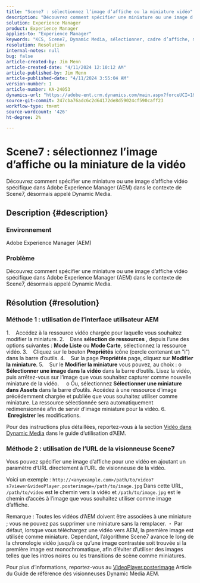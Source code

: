 ```yaml
---
title: "Scene7 : sélectionnez l’image d’affiche ou la miniature vidéo"
description: "Découvrez comment spécifier une miniature ou une image d’affiche vidéo spécifique dans Adobe Experience Manager (AEM) dans le contexte de Scene7, désormais appelé Dynamic Media."
solution: Experience Manager
product: Experience Manager
applies-to: "Experience Manager"
keywords: "KCS, Scene7, Dynamic Media, sélectionner, cadre d’affiche, miniature vidéo, Comment, AEM, Adobe Experience Manager, videoPlayer.posterimage=, VideoPlayer, posterimage"
resolution: Resolution
internal-notes: null
bug: false
article-created-by: Jim Menn
article-created-date: "4/11/2024 12:10:12 AM"
article-published-by: Jim Menn
article-published-date: "4/11/2024 3:55:04 AM"
version-number: 1
article-number: KA-24053
dynamics-url: "https://adobe-ent.crm.dynamics.com/main.aspx?forceUCI=1&pagetype=entityrecord&etn=knowledgearticle&id=fe2c2fd9-97f7-ee11-a1fe-6045bd006268"
source-git-commit: 247cba76adc6c2d64172de8d59024cf590caff23
workflow-type: tm+mt
source-wordcount: '426'
ht-degree: 2%

---
```


# Scene7 : sélectionnez l’image d’affiche ou la miniature de la vidéo


Découvrez comment spécifier une miniature ou une image d’affiche vidéo spécifique dans Adobe Experience Manager (AEM) dans le contexte de Scene7, désormais appelé Dynamic Media.

## Description {#description}


### Environnement

Adobe Experience Manager (AEM)

### Problème

Découvrez comment spécifier une miniature ou une image d’affiche vidéo spécifique dans Adobe Experience Manager (AEM) dans le contexte de Scene7, désormais appelé Dynamic Media.


## Résolution {#resolution}


### Méthode 1 : utilisation de l’interface utilisateur AEM

1.    Accédez à la ressource vidéo chargée pour laquelle vous souhaitez modifier la miniature.
2.    Dans <b>sélection de ressources</b> , depuis l’une des options suivantes : <b>Mode Liste</b> ou <b>Mode Carte</b>, sélectionnez la ressource vidéo.
3.    Cliquez sur le bouton <b>Propriétés</b> icône (cercle contenant un &quot;i&quot;) dans la barre d’outils.
4.    Sur la page <b>Propriétés</b> page, cliquez sur <b>Modifier la miniature</b>.
5.    Sur le <b>Modifier la miniature</b> vous pouvez, au choix : o <b>Sélectionner une image dans la vidéo</b> dans la barre d’outils. Lisez la vidéo, puis arrêtez-vous sur l’image que vous souhaitez capturer comme nouvelle miniature de la vidéo.
    o Ou, sélectionnez <b>Sélectionner une miniature dans Assets</b> dans la barre d’outils. Accédez à une ressource d’image précédemment chargée et publiée que vous souhaitez utiliser comme miniature. La ressource sélectionnée sera automatiquement redimensionnée afin de servir d’image miniature pour la vidéo.
6.    <b>Enregistrer</b> les modifications.

Pour des instructions plus détaillées, reportez-vous à la section [Vidéo dans Dynamic Media](https://experienceleague.adobe.com/en/docs/experience-manager-65/content/assets/dynamic/video) dans le guide d’utilisation d’AEM.

### Méthode 2 : utilisation de l’URL de la visionneuse Scene7

Vous pouvez spécifier une image d’affiche pour une vidéo en ajoutant un paramètre d’URL directement à l’URL de visionneuse de la vidéo.

Voici un exemple :
`http://<anyexample.com>/path/to/video?s7viewer&videoPlayer.posterimage=/path/to/image.jpg`
Dans cette URL, `/path/to/video` est le chemin vers la vidéo et `/path/to/image.jpg` est le chemin d’accès à l’image que vous souhaitez utiliser comme image d’affiche.

Remarque : Toutes les vidéos d’AEM doivent être associées à une miniature ; vous ne pouvez pas supprimer une miniature sans la remplacer.
・ Par défaut, lorsque vous téléchargez une vidéo vers AEM, la première image est utilisée comme miniature. Cependant, l’algorithme Scene7 avance le long de la chronologie vidéo jusqu’à ce qu’une image contrastée soit trouvée si la première image est monochromatique, afin d’éviter d’utiliser des images telles que les intros noires ou les transitions de scène comme miniatures.

Pour plus d’informations, reportez-vous au [VideoPlayer.posterimage](https://experienceleague.adobe.com/en/docs/dynamic-media-developer-resources/library/viewers-aem-assets-dmc/video/command-reference-configuration-attributes-video/r-html5-video-viewer-conf-attrib-videoplayer-posterimage) Article du Guide de référence des visionneuses Dynamic Media AEM.
